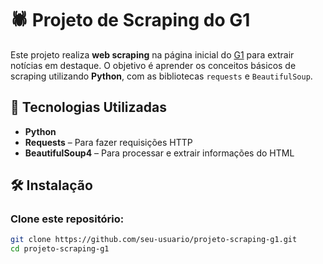 # 🕷️ Projeto de Scraping do G1

Este projeto realiza **web scraping** na página inicial do [G1](https://g1.globo.com/) para extrair notícias em destaque. O objetivo é aprender os conceitos básicos de scraping utilizando **Python**, com as bibliotecas `requests` e `BeautifulSoup`.


## 🚀 Tecnologias Utilizadas

- **Python**
- **Requests** – Para fazer requisições HTTP
- **BeautifulSoup4** – Para processar e extrair informações do HTML


## 🛠️ Instalação

### Clone este repositório:

   ```bash
   git clone https://github.com/seu-usuario/projeto-scraping-g1.git
   cd projeto-scraping-g1